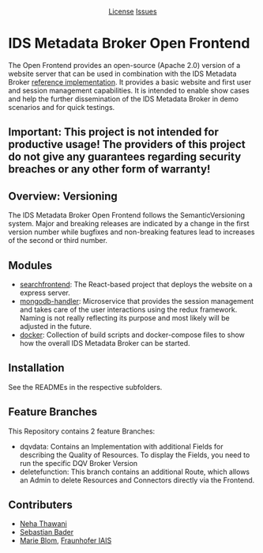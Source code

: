 
<p align="center">
<a href="https://github.com/International-Data-Spaces-Association/ids-metadata-broker-open-frontend/blob/main/LICENSE">License</a>
<a href="https://github.com/International-Data-Spaces-Association/ids-metadata-broker-open-frontend/issues">Issues</a>
</p>

# IDS Metadata Broker Open Frontend

The Open Frontend provides an open-source (Apache 2.0) version of a website server that can be used in combination with the IDS Metadata Broker [reference implementation](https://github.com/International-Data-Spaces-Association/metadata-broker-open-core). It provides a basic website and first user and session management capabilities. It is intended to enable show cases and help the further dissemination of the IDS Metadata Broker in demo scenarios and for quick testings.

Important: This project is not intended for productive usage! The providers of this project do not give any guarantees regarding security breaches or any other form of warranty!
------

## Overview: Versioning

The IDS Metadata Broker Open Frontend follows the SemanticVersioning system. Major and breaking releases are indicated by a change in the first version number while bugfixes and non-breaking features lead to increases of the second or third number.


## Modules

* [searchfrontend](./searchfrontend): The React-based project that deploys the website on a express server.
* [mongodb-handler](./mongodb-handler): Microservice that provides the session management and takes care of the user interactions using the redux framework. Naming is not really reflecting its purpose and most likely will be adjusted in the future.
* [docker](./docker): Collection of build scripts and docker-compose files to show how the overall IDS Metadata Broker can be started.

## Installation

See the READMEs in the respective subfolders.

## Feature Branches


This Repository contains 2 feature Branches:
* dqvdata: Contains an Implementation with additional Fields for describing the Quality of Resources. To display the Fields, you need to run the specific DQV Broker Version
* deletefunction: This branch contains an additional Route, which allows an Admin to delete Resources and Connectors directly via the Frontend. 

## Contributers

* [Neha Thawani](https://github.com/NehaThawani44)
* [Sebastian Bader](https://github.com/sebbader)
* [Marie Blom](https://github.com/MarieIsabelBlom), [Fraunhofer IAIS](https://www.iais.fraunhofer.de/)

